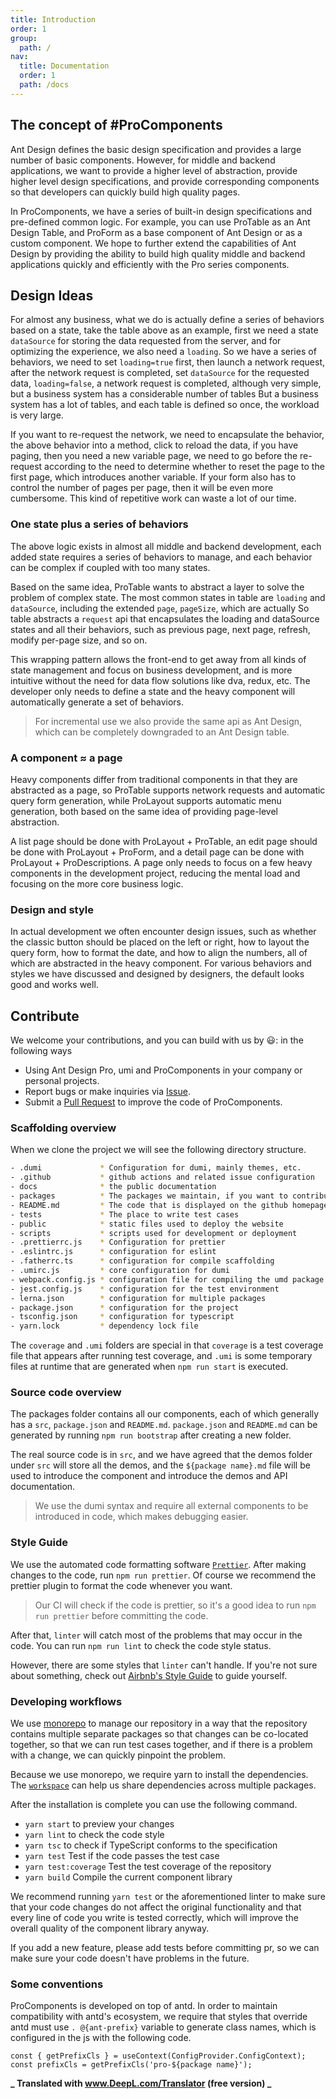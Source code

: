 ```yaml
---
title: Introduction
order: 1
group:
  path: /
nav:
  title: Documentation
  order: 1
  path: /docs
---
```


## The concept of #ProComponents

Ant Design defines the basic design specification and provides a large number of basic components. However, for middle and backend applications, we want to provide a higher level of abstraction, provide higher level design specifications, and provide corresponding components so that developers can quickly build high quality pages.

In ProComponents, we have a series of built-in design specifications and pre-defined common logic. For example, you can use ProTable as an Ant Design Table, and ProForm as a base component of Ant Design or as a custom component. We hope to further extend the capabilities of Ant Design by providing the ability to build high quality middle and backend applications quickly and efficiently with the Pro series components.

## Design Ideas

For almost any business, what we do is actually define a series of behaviors based on a state, take the table above as an example, first we need a state `dataSource` for storing the data requested from the server, and for optimizing the experience, we also need a `loading`. So we have a series of behaviors, we need to set `loading=true` first, then launch a network request, after the network request is completed, set `dataSource` for the requested data, `loading=false`, a network request is completed, although very simple, but a business system has a considerable number of tables But a business system has a lot of tables, and each table is defined so once, the workload is very large.

If you want to re-request the network, we need to encapsulate the behavior, the above behavior into a method, click to reload the data, if you have paging, then you need a new variable page, we need to go before the re-request according to the need to determine whether to reset the page to the first page, which introduces another variable. If your form also has to control the number of pages per page, then it will be even more cumbersome. This kind of repetitive work can waste a lot of our time.

### One state plus a series of behaviors

The above logic exists in almost all middle and backend development, each added state requires a series of behaviors to manage, and each behavior can be complex if coupled with too many states.

Based on the same idea, ProTable wants to abstract a layer to solve the problem of complex state. The most common states in table are `loading` and `dataSource`, including the extended `page`, `pageSize`, which are actually So table abstracts a `request` api that encapsulates the loading and dataSource states and all their behaviors, such as previous page, next page, refresh, modify per-page size, and so on.

This wrapping pattern allows the front-end to get away from all kinds of state management and focus on business development, and is more intuitive without the need for data flow solutions like dva, redux, etc. The developer only needs to define a state and the heavy component will automatically generate a set of behaviors.

> For incremental use we also provide the same api as Ant Design, which can be completely downgraded to an Ant Design table.

### A component ≈ a page

Heavy components differ from traditional components in that they are abstracted as a page, so ProTable supports network requests and automatic query form generation, while ProLayout supports automatic menu generation, both based on the same idea of providing page-level abstraction.

A list page should be done with ProLayout + ProTable, an edit page should be done with ProLayout + ProForm, and a detail page can be done with ProLayout + ProDescriptions. A page only needs to focus on a few heavy components in the development project, reducing the mental load and focusing on the more core business logic.

### Design and style

In actual development we often encounter design issues, such as whether the classic button should be placed on the left or right, how to layout the query form, how to format the date, and how to align the numbers, all of which are abstracted in the heavy component. For various behaviors and styles we have discussed and designed by designers, the default looks good and works well.

## Contribute

We welcome your contributions, and you can build with us by :smiley:: in the following ways

- Using Ant Design Pro, umi and ProComponents in your company or personal projects.
- Report bugs or make inquiries via [Issue](http://github.com/ant-design/pro-components/issues).
- Submit a [Pull Request](http://github.com/ant-design/pro-components/pulls) to improve the code of ProComponents.

### Scaffolding overview

When we clone the project we will see the following directory structure.

```bash
- .dumi             * Configuration for dumi, mainly themes, etc.
- .github           * github actions and related issue configuration
- docs              * the public documentation
- packages          * The packages we maintain, if you want to contribute code, this is where you need to focus most
- README.md         * The code that is displayed on the github homepage
- tests             * The place to write test cases
- public            * static files used to deploy the website
- scripts           * scripts used for development or deployment
- .prettierrc.js    * Configuration for prettier
- .eslintrc.js      * configuration for eslint
- .fatherrc.ts      * configuration for compile scaffolding
- .umirc.js         * core configuration for dumi
- webpack.config.js * configuration file for compiling the umd package
- jest.config.js    * configuration for the test environment
- lerna.json        * configuration for multiple packages
- package.json      * configuration for the project
- tsconfig.json     * configuration for typescript
- yarn.lock         * dependency lock file

```

The `coverage` and `.umi` folders are special in that `coverage` is a test coverage file that appears after running test coverage, and `.umi` is some temporary files at runtime that are generated when `npm run start` is executed.

### Source code overview

The packages folder contains all our components, each of which generally has a `src`, `package.json` and `README.md`. `package.json` and `README.md` can be generated by running `npm run bootstrap` after creating a new folder.

The real source code is in `src`, and we have agreed that the demos folder under `src` will store all the demos, and the `${package name}.md` file will be used to introduce the component and introduce the demos and API documentation.

> We use the dumi syntax and require all external components to be introduced in code, which makes debugging easier.

### Style Guide

We use the automated code formatting software [`Prettier`](https://prettier.io/). After making changes to the code, run `npm run prettier`. Of course we recommend the prettier plugin to format the code whenever you want.

> Our CI will check if the code is prettier, so it's a good idea to run `npm run prettier` before committing the code.

After that, `linter` will catch most of the problems that may occur in the code. You can run `npm run lint` to check the code style status.

However, there are some styles that `linter` can't handle. If you're not sure about something, check out [Airbnb's Style Guide](https://github.com/airbnb/javascript) to guide yourself.

### Developing workflows

We use [monorepo](https://danluu.com/monorepo/) to manage our repository in a way that the repository contains multiple separate packages so that changes can be co-located together, so that we can run test cases together, and if there is a problem with a change, we can quickly pinpoint the problem.

Because we use monorepo, we require yarn to install the dependencies. The [`workspace`](https://classic.yarnpkg.com/en/docs/workspaces#search) can help us share dependencies across multiple packages.

After the installation is complete you can use the following command.

- `yarn start` to preview your changes
- `yarn lint` to check the code style
- `yarn tsc` to check if TypeScript conforms to the specification
- `yarn test` Test if the code passes the test case
- `yarn test:coverage` Test the test coverage of the repository
- `yarn build` Compile the current component library

We recommend running `yarn test` or the aforementioned linter to make sure that your code changes do not affect the original functionality and that every line of code you write is tested correctly, which will improve the overall quality of the component library anyway.

If you add a new feature, please add tests before committing pr, so we can make sure your code doesn't have problems in the future.

### Some conventions

ProComponents is developed on top of antd. In order to maintain compatibility with antd's ecosystem, we require that styles that override antd must use `. @{ant-prefix}` variable to generate class names, which is configured in the js with the following code.

```tsx | pure
const { getPrefixCls } = useContext(ConfigProvider.ConfigContext);
const prefixCls = getPrefixCls('pro-${package name}');
```

**_ Translated with www.DeepL.com/Translator (free version) _**
